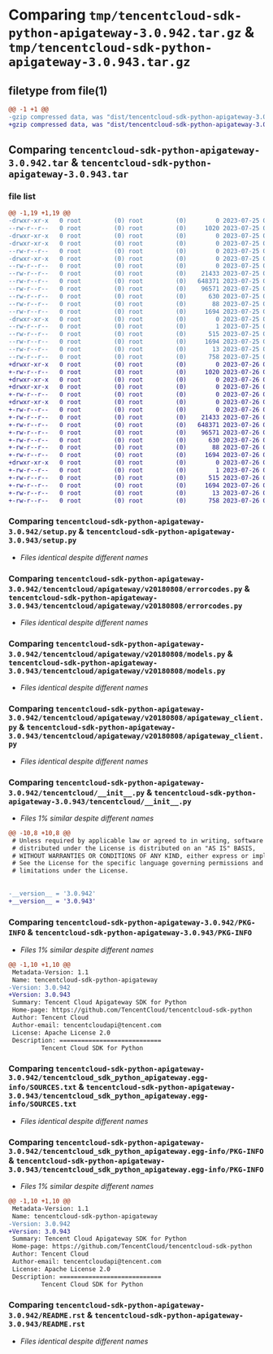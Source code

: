 # Comparing `tmp/tencentcloud-sdk-python-apigateway-3.0.942.tar.gz` & `tmp/tencentcloud-sdk-python-apigateway-3.0.943.tar.gz`

## filetype from file(1)

```diff
@@ -1 +1 @@
-gzip compressed data, was "dist/tencentcloud-sdk-python-apigateway-3.0.942.tar", last modified: Tue Jul 25 04:10:49 2023, max compression
+gzip compressed data, was "dist/tencentcloud-sdk-python-apigateway-3.0.943.tar", last modified: Wed Jul 26 00:30:35 2023, max compression
```

## Comparing `tencentcloud-sdk-python-apigateway-3.0.942.tar` & `tencentcloud-sdk-python-apigateway-3.0.943.tar`

### file list

```diff
@@ -1,19 +1,19 @@
-drwxr-xr-x   0 root         (0) root         (0)        0 2023-07-25 04:10:49.000000 tencentcloud-sdk-python-apigateway-3.0.942/
--rw-r--r--   0 root         (0) root         (0)     1020 2023-07-25 04:10:49.000000 tencentcloud-sdk-python-apigateway-3.0.942/setup.py
-drwxr-xr-x   0 root         (0) root         (0)        0 2023-07-25 04:10:49.000000 tencentcloud-sdk-python-apigateway-3.0.942/tencentcloud/
-drwxr-xr-x   0 root         (0) root         (0)        0 2023-07-25 04:10:49.000000 tencentcloud-sdk-python-apigateway-3.0.942/tencentcloud/apigateway/
--rw-r--r--   0 root         (0) root         (0)        0 2023-07-25 04:10:49.000000 tencentcloud-sdk-python-apigateway-3.0.942/tencentcloud/apigateway/__init__.py
-drwxr-xr-x   0 root         (0) root         (0)        0 2023-07-25 04:10:49.000000 tencentcloud-sdk-python-apigateway-3.0.942/tencentcloud/apigateway/v20180808/
--rw-r--r--   0 root         (0) root         (0)        0 2023-07-25 04:10:49.000000 tencentcloud-sdk-python-apigateway-3.0.942/tencentcloud/apigateway/v20180808/__init__.py
--rw-r--r--   0 root         (0) root         (0)    21433 2023-07-25 04:10:49.000000 tencentcloud-sdk-python-apigateway-3.0.942/tencentcloud/apigateway/v20180808/errorcodes.py
--rw-r--r--   0 root         (0) root         (0)   648371 2023-07-25 04:10:49.000000 tencentcloud-sdk-python-apigateway-3.0.942/tencentcloud/apigateway/v20180808/models.py
--rw-r--r--   0 root         (0) root         (0)    96571 2023-07-25 04:10:49.000000 tencentcloud-sdk-python-apigateway-3.0.942/tencentcloud/apigateway/v20180808/apigateway_client.py
--rw-r--r--   0 root         (0) root         (0)      630 2023-07-25 04:10:49.000000 tencentcloud-sdk-python-apigateway-3.0.942/tencentcloud/__init__.py
--rw-r--r--   0 root         (0) root         (0)       88 2023-07-25 04:10:49.000000 tencentcloud-sdk-python-apigateway-3.0.942/setup.cfg
--rw-r--r--   0 root         (0) root         (0)     1694 2023-07-25 04:10:49.000000 tencentcloud-sdk-python-apigateway-3.0.942/PKG-INFO
-drwxr-xr-x   0 root         (0) root         (0)        0 2023-07-25 04:10:49.000000 tencentcloud-sdk-python-apigateway-3.0.942/tencentcloud_sdk_python_apigateway.egg-info/
--rw-r--r--   0 root         (0) root         (0)        1 2023-07-25 04:10:49.000000 tencentcloud-sdk-python-apigateway-3.0.942/tencentcloud_sdk_python_apigateway.egg-info/dependency_links.txt
--rw-r--r--   0 root         (0) root         (0)      515 2023-07-25 04:10:49.000000 tencentcloud-sdk-python-apigateway-3.0.942/tencentcloud_sdk_python_apigateway.egg-info/SOURCES.txt
--rw-r--r--   0 root         (0) root         (0)     1694 2023-07-25 04:10:49.000000 tencentcloud-sdk-python-apigateway-3.0.942/tencentcloud_sdk_python_apigateway.egg-info/PKG-INFO
--rw-r--r--   0 root         (0) root         (0)       13 2023-07-25 04:10:49.000000 tencentcloud-sdk-python-apigateway-3.0.942/tencentcloud_sdk_python_apigateway.egg-info/top_level.txt
--rw-r--r--   0 root         (0) root         (0)      758 2023-07-25 04:10:49.000000 tencentcloud-sdk-python-apigateway-3.0.942/README.rst
+drwxr-xr-x   0 root         (0) root         (0)        0 2023-07-26 00:30:35.000000 tencentcloud-sdk-python-apigateway-3.0.943/
+-rw-r--r--   0 root         (0) root         (0)     1020 2023-07-26 00:30:35.000000 tencentcloud-sdk-python-apigateway-3.0.943/setup.py
+drwxr-xr-x   0 root         (0) root         (0)        0 2023-07-26 00:30:35.000000 tencentcloud-sdk-python-apigateway-3.0.943/tencentcloud/
+drwxr-xr-x   0 root         (0) root         (0)        0 2023-07-26 00:30:35.000000 tencentcloud-sdk-python-apigateway-3.0.943/tencentcloud/apigateway/
+-rw-r--r--   0 root         (0) root         (0)        0 2023-07-26 00:30:35.000000 tencentcloud-sdk-python-apigateway-3.0.943/tencentcloud/apigateway/__init__.py
+drwxr-xr-x   0 root         (0) root         (0)        0 2023-07-26 00:30:35.000000 tencentcloud-sdk-python-apigateway-3.0.943/tencentcloud/apigateway/v20180808/
+-rw-r--r--   0 root         (0) root         (0)        0 2023-07-26 00:30:35.000000 tencentcloud-sdk-python-apigateway-3.0.943/tencentcloud/apigateway/v20180808/__init__.py
+-rw-r--r--   0 root         (0) root         (0)    21433 2023-07-26 00:30:35.000000 tencentcloud-sdk-python-apigateway-3.0.943/tencentcloud/apigateway/v20180808/errorcodes.py
+-rw-r--r--   0 root         (0) root         (0)   648371 2023-07-26 00:30:35.000000 tencentcloud-sdk-python-apigateway-3.0.943/tencentcloud/apigateway/v20180808/models.py
+-rw-r--r--   0 root         (0) root         (0)    96571 2023-07-26 00:30:35.000000 tencentcloud-sdk-python-apigateway-3.0.943/tencentcloud/apigateway/v20180808/apigateway_client.py
+-rw-r--r--   0 root         (0) root         (0)      630 2023-07-26 00:30:35.000000 tencentcloud-sdk-python-apigateway-3.0.943/tencentcloud/__init__.py
+-rw-r--r--   0 root         (0) root         (0)       88 2023-07-26 00:30:35.000000 tencentcloud-sdk-python-apigateway-3.0.943/setup.cfg
+-rw-r--r--   0 root         (0) root         (0)     1694 2023-07-26 00:30:35.000000 tencentcloud-sdk-python-apigateway-3.0.943/PKG-INFO
+drwxr-xr-x   0 root         (0) root         (0)        0 2023-07-26 00:30:35.000000 tencentcloud-sdk-python-apigateway-3.0.943/tencentcloud_sdk_python_apigateway.egg-info/
+-rw-r--r--   0 root         (0) root         (0)        1 2023-07-26 00:30:35.000000 tencentcloud-sdk-python-apigateway-3.0.943/tencentcloud_sdk_python_apigateway.egg-info/dependency_links.txt
+-rw-r--r--   0 root         (0) root         (0)      515 2023-07-26 00:30:35.000000 tencentcloud-sdk-python-apigateway-3.0.943/tencentcloud_sdk_python_apigateway.egg-info/SOURCES.txt
+-rw-r--r--   0 root         (0) root         (0)     1694 2023-07-26 00:30:35.000000 tencentcloud-sdk-python-apigateway-3.0.943/tencentcloud_sdk_python_apigateway.egg-info/PKG-INFO
+-rw-r--r--   0 root         (0) root         (0)       13 2023-07-26 00:30:35.000000 tencentcloud-sdk-python-apigateway-3.0.943/tencentcloud_sdk_python_apigateway.egg-info/top_level.txt
+-rw-r--r--   0 root         (0) root         (0)      758 2023-07-26 00:30:35.000000 tencentcloud-sdk-python-apigateway-3.0.943/README.rst
```

### Comparing `tencentcloud-sdk-python-apigateway-3.0.942/setup.py` & `tencentcloud-sdk-python-apigateway-3.0.943/setup.py`

 * *Files identical despite different names*

### Comparing `tencentcloud-sdk-python-apigateway-3.0.942/tencentcloud/apigateway/v20180808/errorcodes.py` & `tencentcloud-sdk-python-apigateway-3.0.943/tencentcloud/apigateway/v20180808/errorcodes.py`

 * *Files identical despite different names*

### Comparing `tencentcloud-sdk-python-apigateway-3.0.942/tencentcloud/apigateway/v20180808/models.py` & `tencentcloud-sdk-python-apigateway-3.0.943/tencentcloud/apigateway/v20180808/models.py`

 * *Files identical despite different names*

### Comparing `tencentcloud-sdk-python-apigateway-3.0.942/tencentcloud/apigateway/v20180808/apigateway_client.py` & `tencentcloud-sdk-python-apigateway-3.0.943/tencentcloud/apigateway/v20180808/apigateway_client.py`

 * *Files identical despite different names*

### Comparing `tencentcloud-sdk-python-apigateway-3.0.942/tencentcloud/__init__.py` & `tencentcloud-sdk-python-apigateway-3.0.943/tencentcloud/__init__.py`

 * *Files 1% similar despite different names*

```diff
@@ -10,8 +10,8 @@
 # Unless required by applicable law or agreed to in writing, software
 # distributed under the License is distributed on an "AS IS" BASIS,
 # WITHOUT WARRANTIES OR CONDITIONS OF ANY KIND, either express or implied.
 # See the License for the specific language governing permissions and
 # limitations under the License.
 
 
-__version__ = '3.0.942'
+__version__ = '3.0.943'
```

### Comparing `tencentcloud-sdk-python-apigateway-3.0.942/PKG-INFO` & `tencentcloud-sdk-python-apigateway-3.0.943/PKG-INFO`

 * *Files 1% similar despite different names*

```diff
@@ -1,10 +1,10 @@
 Metadata-Version: 1.1
 Name: tencentcloud-sdk-python-apigateway
-Version: 3.0.942
+Version: 3.0.943
 Summary: Tencent Cloud Apigateway SDK for Python
 Home-page: https://github.com/TencentCloud/tencentcloud-sdk-python
 Author: Tencent Cloud
 Author-email: tencentcloudapi@tencent.com
 License: Apache License 2.0
 Description: ============================
         Tencent Cloud SDK for Python
```

### Comparing `tencentcloud-sdk-python-apigateway-3.0.942/tencentcloud_sdk_python_apigateway.egg-info/SOURCES.txt` & `tencentcloud-sdk-python-apigateway-3.0.943/tencentcloud_sdk_python_apigateway.egg-info/SOURCES.txt`

 * *Files identical despite different names*

### Comparing `tencentcloud-sdk-python-apigateway-3.0.942/tencentcloud_sdk_python_apigateway.egg-info/PKG-INFO` & `tencentcloud-sdk-python-apigateway-3.0.943/tencentcloud_sdk_python_apigateway.egg-info/PKG-INFO`

 * *Files 1% similar despite different names*

```diff
@@ -1,10 +1,10 @@
 Metadata-Version: 1.1
 Name: tencentcloud-sdk-python-apigateway
-Version: 3.0.942
+Version: 3.0.943
 Summary: Tencent Cloud Apigateway SDK for Python
 Home-page: https://github.com/TencentCloud/tencentcloud-sdk-python
 Author: Tencent Cloud
 Author-email: tencentcloudapi@tencent.com
 License: Apache License 2.0
 Description: ============================
         Tencent Cloud SDK for Python
```

### Comparing `tencentcloud-sdk-python-apigateway-3.0.942/README.rst` & `tencentcloud-sdk-python-apigateway-3.0.943/README.rst`

 * *Files identical despite different names*

